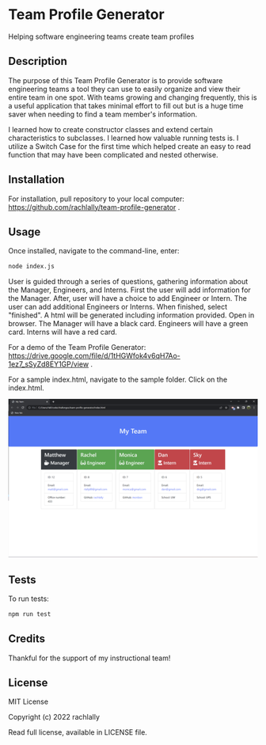 # Team Profile Generator
Helping software engineering teams create team profiles

## Description

The purpose of this Team Profile Generator is to provide software engineering teams a tool they can use to easily organize and view their entire team in one spot.  With teams growing and changing frequently, this is a useful application that takes minimal effort to fill out but is a huge time saver when needing to find a team member's information. 

I learned how to create constructor classes and extend certain characteristics to subclasses.  I learned how valuable running tests is.  I utilize a Switch Case for the first time which helped create an easy to read function that may have been complicated and nested otherwise.

## Installation

For installation, pull repository to your local computer: https://github.com/rachlally/team-profile-generator .

## Usage

Once installed, navigate to the command-line, enter:

```bash
node index.js
```

User is guided through a series of questions, gathering information about the Manager, Engineers, and Interns.  First the user will add information for the Manager.  After, user will have a choice to add Engineer or Intern.  The user can add additional Engineers or Interns.  When finished, select "finished".  A html will be generated including information provided.  Open in browser.  The Manager will have a black card.  Engineers will have a green card.  Interns will have a red card.


For a demo of the Team Profile Generator: https://drive.google.com/file/d/1tHGWfok4v6qH7Ao-1ez7_sSyZd8EY1GP/view .


For a sample index.html, navigate to the sample folder.  Click on the index.html.


![TeamProfile](./Team-Profile.png)

## Tests

To run tests:

```bash
npm run test
```

## Credits

Thankful for the support of my instructional team!

## License

MIT License

Copyright (c) 2022 rachlally

Read full license, available in LICENSE file.

